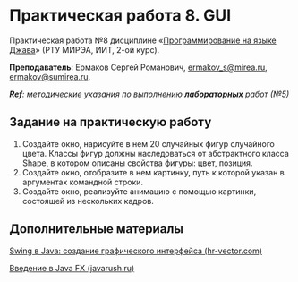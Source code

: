 # Практическая работа 8. GUI
Практическая работа №8 дисциплине «[Программирование на языке Джава](https://online-edu.mirea.ru/course/view.php?id=4053)» (РТУ МИРЭА, ИИТ, 2-ой курс).

**Преподаватель**: Ермаков Сергей Романович, ermakov_s@mirea.ru, ermakov@sumirea.ru.

***Ref**: методические указания по выполнению **лабораторных** работ (№5)*

## Задание на практическую работу

1. Создайте окно, нарисуйте в нем 20 случайных фигур случайного цвета. Классы фигур должны наследоваться от абстрактного класса Shape, в котором описаны свойства фигуры: цвет, позиция.
2. Создайте окно, отобразите в нем картинку, путь к которой указан в аргументах командной строки.
3. Создайте окно, реализуйте анимацию с помощью картинки, состоящей из нескольких кадров.

## Дополнительные материалы

[Swing в Java: создание графического интерфейса (hr-vector.com)](https://hr-vector.com/java/swing-graficheskij-interfejs)

[Введение в Java FX (javarush.ru)](https://javarush.ru/groups/posts/2560-vvedenie-v-java-fx)

